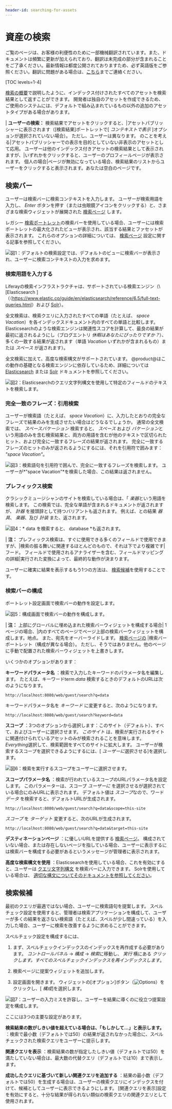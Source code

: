 ```yaml
---
header-id: searching-for-assets
---
```


# 資産の検索

<p class="alert alert-info"><span class="wysiwyg-color-blue120">ご覧のページは、お客様の利便性のために一部機械翻訳されています。また、ドキュメントは頻繁に更新が加えられており、翻訳は未完成の部分が含まれることをご了承ください。最新情報は都度公開されておりますため、必ず英語版をご参照ください。翻訳に問題がある場合は、<a href="mailto:support-content-jp@liferay.com">こちら</a>までご連絡ください。</span></p>

[TOC levels=1-4]

[検索の概要](/docs/7-1/user/-/knowledge_base/u/search)で説明したように、インデックス付けされたすべてのアセットを検索結果として返すことができます。 開発者は独自のアセットを作成できるため、ご使用のシステムには、デフォルトで組み込まれているもの以外の追加のアセットタイプがある場合があります。

| **ユーザーの検索：** 検索結果でアセットをクリックすると、|アセットパブリッシャーに表示されます（[検索結果]ポートレットで[ *コンテキストで表示* ]オプションが選択されていない場合）。 ただし、ユーザーは異なります。 のことを考える|アセットパブリッシャーでの表示を目的としていない非表示のアセットとして応用。 ユーザーは他のインデックス付きアセットの検索結果として表示されますが、|いずれかをクリックすると、ユーザーのプロフィールページが表示されます。 個人の場合|ページが無効になっている場合、検索結果のリストからユーザーをクリックすると表示されます。あなたは空白のページです。

## 検索バー

ユーザーは検索バーに検索コンテキストを入力します。 ユーザーが検索用語を入力し、 *Enter* ボタンを押す（または虫眼鏡アイコンをクリックする）と、さまざまな検索ウィジェットが展開された [検索ページ](/docs/7-1/user/-/knowledge_base/u/configuring-search-pages) します。

レガシー [検索ポートレット](/docs/7-1/user/-/knowledge_base/u/configuring-search-pages#legacy-search-experience)の検索バーを使用している場合、ユーザーには検索ポートレットの最大化されたビューが表示され、該当する結果とファセットが表示されます。 これらのオプションの詳細については、 [検索ページ](/docs/7-1/user/-/knowledge_base/u/configuring-search-pages#legacy-search-experience) 設定に関する記事を参照してください。

![図1：デフォルトの検索設定では、デフォルトのビューに検索バーが表示され、ユーザーに検索コンテキストの入力を求めます。](../../images/search-bar.png)

### 検索用語を入力する

Liferayの検索インフラストラクチャは、サポートされている検索エンジン（\ [Elasticsearch \]（（<https://www.elastic.co/guide/en/elasticsearch/reference/6.5/full-text-queries.html>）および [Solr](http://lucene.apache.org/solr/features.html)）。

全文検索は、検索クエリに入力されたすべての単語（たとえば、 *space Vacation*）を各インデックスドキュメント内のすべての単語と比較します。 Elasticsearchのような検索エンジンは関連性スコアを計算して、最良の結果が最初に返されるようにし（ブログエントリ *休暇はあなたにぴったりですか？*）、多くの一致する結果が返されます（単語 *Vacation* いずれかが含まれるもの）または *スペース* が返されます）。

全文検索に加えて、高度な検索構文がサポートされています。 @product@はこの動作の基礎となる検索エンジンに依存しているため、詳細については [Elasticsearch](https://www.elastic.co/guide/en/elasticsearch/reference/6.5/query-dsl-query-string-query.html#query-string-syntax) または [Solr](https://lucene.apache.org/solr/guide/6_6/query-syntax-and-parsing.html) ドキュメントを参照してください。

![図2：Elasticsearchのクエリ文字列構文を使用して特定のフィールドのテキストを検索します。](../../images/search-advanced-syntax.png)

### 完全一致のフレーズ：引用検索

ユーザーが検索語（たとえば、 *space Vacation*）に、入力したとおりの完全なフレーズで結果のみを生成させたい場合はどうなるでしょうか。 通常の全文検索では、 *スペースバケーション* 検索すると、 *スペース* および *バケーション*という用語のみを含む検索結果と、両方の用語を含むが他のテキストで区切られたヒット、および完全に一致するフレーズの結果が返されます。 完全に一致するフレーズのヒットのみが返されるようにするには、それを引用符で囲みます： *"space Vacation"*。

![図3：検索語句を引用符で囲んで、完全に一致するフレーズを検索します。 ユーザーが*"space Vacation"*を検索した場合、この結果は返されません。](../../images/search-quoted.png)

### プレフィックス検索

クラシックミュージシャンのサイトを検索している場合は、「 *楽器*という用語を検索します。 この検索では、完全な単語が含まれるドキュメントが返されますが、 *計器* を接頭辞として持つバリアントも返されます。 例えば、との結果 *器具*、 *楽器*、及び *計装* また、返されます。

![図4：* data *を検索すると、* database *も返されます。](../../images/search-prefix.png)

| **注：** プレフィックス検索は、すぐに使用できる多くのフィールドで使用できますが、|検索の振る舞いに関連するほとんどのもので、それは下でより複雑です|フード。 フィールドで使用されるアナライザーを含む、フィールドマッピングの詳細|実行された変換によって、最終的な動作が決まります。

ユーザーに確実に結果を表示するもう1つの方法は、 [検索候補](#search-suggestions)を使用することです。

### 検索バーの構成

ポートレット設定画面で検索バーの動作を設定します。

![図5：構成画面で検索バーの動作を構成します。](../../images/search-bar-configuration.png)

| **注：** 上部にグローバルに埋め込まれた検索バーウィジェットを構成する場合| 1ページの場合、|内のすべてのページでページ上部の検索バーウィジェットを構成します。地点。 また、宛先をオーバーライドします。 [検索ページの](/docs/7-1/user/-/knowledge_base/u/configuring-search-pages) |検索バーポートレット（構成が異なる場合）。 ただし、そうではありません。他のページに手動で配置された検索バーウィジェットを上書きします。

いくつかのオプションがあります：

**キーワードパラメータ名** ：検索で入力したキーワードのパラメータ名を編集します。 たとえば、キーワードterm *data* 検索するときのデフォルトのURLは次のようになります。

    http://localhost:8080/web/guest/search?q=data

キーワードパラメータ名を *キーワード* に変更すると、次のようになります。

    http://localhost:8080/web/guest/search?keyword=data

**スコープ** ：3つのオプションから選択します：このサイト（デフォルト）、すべて、およびユーザーに選択させます。 *このサイト* は、検索が実行されるサイトに関連付けられているアセットのみが検索されることを意味します。 *Everything*選択して、検索範囲をすべてのサイトに拡大します。 ユーザーが検索するスコープを選択できるようにするには、[ *ユーザーに*選択させる]を選択します。

![図6：検索を実行するスコープをユーザーに選択させます。](../../images/search-scope.png)

**スコープパラメータ名** ：検索が行われているスコープのURLパラメータ名を設定します。 このパラメーターは、スコープ *ユーザーに* を選択させるが選択されている場合にのみURLに表示されます。 デフォルト値は *スコープ*なので、ワード *データ* を検索すると、デフォルトURLが生成されます。

    http://localhost:8080/web/guest/search?q=data&scope=this-site

*スコープ* を *ターゲット* 変更すると、次のURLが生成されます。

    http://localhost:8080/web/guest/search?q=data&target=this-site

**デスティネーションページ** ：に優しいURLを提供する [検索ページ](/docs/7-1/user/-/knowledge_base/u/configuring-search-pages)。 構成されていない場合、または存在しないページを指している場合、ユーザーに表示するには検索バーを構成する必要があるというメッセージが管理者に表示されます。

**高度な検索構文を使用** ：Elasticsearchを使用している場合、これを有効にすると、ユーザーは [クエリ文字列構文](https://www.elastic.co/guide/en/elasticsearch/reference/6.5/query-dsl-query-string-query.html#query-string-syntax) を検索バーに入力できます。 Solrを使用している場合は、 [適切な構文についてそのドキュメントを参照してください](https://lucene.apache.org/solr/guide/6_6/query-syntax-and-parsing.html)。

## 検索候補

最初のクエリが最適ではない場合、ユーザーに検索語句を提案します。 スペルチェック設定を使用すると、管理者は検索アプリケーションを構成して、ユーザーが多くの結果を返さない検索語（たとえば、スペルが少し間違っている）を入力した場合、ユーザーに検索を改善するように求めることができます。

スペルチェック設定を構成するには、

1.  まず、スペルチェックインデックスのインデックスを再作成する必要があります。 *コントロールパネル* → *構成* → *検索*に移動し、 *実行* 横にある *クリックします。すべてのスペルチェックインデックスを再インデックスします*。

2.  検索ページに提案ウィジェットを追加します。

3.  設定画面を開きます。 ウィジェットの[オプション]ボタン（![Options](../../images/icon-app-options.png)）をクリックし、[ *構成*]を選択します。

![図7：ユーザーの入力ミスを許容し、ユーザーを結果に導くのに役立つ提案設定を構成します。](../../images/search-suggestions.png)

ここには3つの主要な設定があります。

**検索結果の数がしきい値を超えている場合は、「もしかして...」と表示します。** ：検索で最小数（デフォルトでは50）の結果が返されなかった場合に、スペルチェックされた検索クエリをユーザーに提示します。

**関連クエリを表示** ：検索結果の数が指定したしきい値（デフォルトでは50）を満たしていない場合は、最大数の代替クエリ（デフォルトでは10）まで表示します。

**成功したクエリに基づいて新しい関連クエリを追加する** ：結果の最小数（デフォルトでは50）を生成する場合は、ユーザーの検索クエリにインデックスを付けて、候補としてユーザーに表示できるようにします。 [関連クエリを表示]設定を有効にすると、十分な結果が得られない類似の検索クエリの関連クエリとして使用されます。
